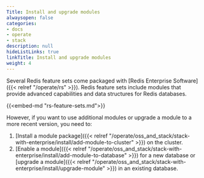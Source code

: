 ```yaml
---
Title: Install and upgrade modules
alwaysopen: false
categories:
- docs
- operate
- stack
description: null
hideListLinks: true
linkTitle: Install and upgrade modules
weight: 4
---
```


Several Redis feature sets come packaged with [Redis Enterprise Software]({{< relref "/operate/rs" >}}). Redis feature sets include modules that provide advanced capabilities and data structures for Redis databases.

{{<embed-md "rs-feature-sets.md">}}

However, if you want to use additional modules or upgrade a module to a more recent version, you need to:

1. [Install a module package]({{< relref "/operate/oss_and_stack/stack-with-enterprise/install/add-module-to-cluster" >}}) on the cluster.
1. [Enable a module]({{< relref "/operate/oss_and_stack/stack-with-enterprise/install/add-module-to-database" >}}) for a new database or [upgrade a module]({{< relref "/operate/oss_and_stack/stack-with-enterprise/install/upgrade-module" >}}) in an existing database.
